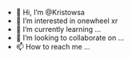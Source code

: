 - 👋 Hi, I’m @Kristowsa
- 👀 I’m interested in onewheel xr
- 🌱 I’m currently learning ...
- 💞️ I’m looking to collaborate on ...
- 📫 How to reach me ...

<!---
Kristowsa/Kristowsa is a ✨ special ✨ repository because its `README.md` (this file) appears on your GitHub profile.
You can click the Preview link to take a look at your changes.
--->
